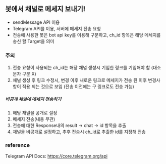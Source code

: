 ## 봇에서 채널로 메세지 보내기!
* sendMessage API 이용
* Telegram API를 이용, 서버에 메세지 전송 요청
* 전송에 사용한 봇은 bot api key를 이용해 구분하고, ch_id 항목은 해당 메세지를 송신 할 Target을 의미

### 주의
1. 전송 요청이 사용되는 ch_id는 해당 채널 생성시 기입한 링크를 기입해야 함 (대소문자 구분 X)
2. 채널 생성 후 링크 수정시, 변경 이후 새로운 링크로 메세지가 전송 된 이후 변경사항이 적용 되는 것으로 보임 (전송 이전에는 구 링크로도 전송 가능)

##### 비공개 채널에 메세지 전송하기
1. 해당 채널을 공개로 설정
2. 메세지 전송(내용 무관)
3. 전송에 대한 Response내의 result -> chat -> id 항목을 추출
4. 채널을 비공개로 설정하고, 추후 전송시 ch_id로 추출한 id를 지정해 전송

### reference
Telegram API Docs: https://core.telegram.org/api